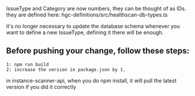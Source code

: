 IssueType and Category are now numbers, they can be thought of as IDs. they are defined here:
hgc-definitions/src/healthscan-db-types.ts

it's no longer necessary to update the database schema whenever you want to define a new IssueType, defining it there will be enough.

## Before pushing your change, follow these steps:

```
1: npm run build
2: increase the version in package.json by 1.
```

in instance-scanner-api, when you do npm install, it will pull the latest version if you did it correctly
